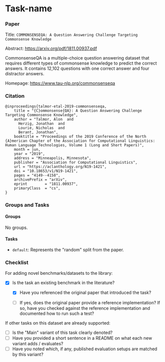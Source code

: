 # Task-name

### Paper

Title: `COMMONSENSEQA: A Question Answering Challenge Targeting
Commonsense Knowledge`

Abstract: https://arxiv.org/pdf/1811.00937.pdf

CommonsenseQA is a multiple-choice question answering dataset that requires different types of commonsense knowledge to predict the correct answers. 
It contains 12,102 questions with one correct answer and four distractor answers.

Homepage: https://www.tau-nlp.org/commonsenseqa


### Citation

```
@inproceedings{talmor-etal-2019-commonsenseqa,
    title = "{C}ommonsense{QA}: A Question Answering Challenge Targeting Commonsense Knowledge",
    author = "Talmor, Alon  and
      Herzig, Jonathan  and
      Lourie, Nicholas  and
      Berant, Jonathan",
    booktitle = "Proceedings of the 2019 Conference of the North {A}merican Chapter of the Association for Computational Linguistics: Human Language Technologies, Volume 1 (Long and Short Papers)",
    month = jun,
    year = "2019",
    address = "Minneapolis, Minnesota",
    publisher = "Association for Computational Linguistics",
    url = "https://aclanthology.org/N19-1421",
    doi = "10.18653/v1/N19-1421",
    pages = "4149--4158",
    archivePrefix = "arXiv",
    eprint        = "1811.00937",
    primaryClass  = "cs",
}
```

### Groups and Tasks

#### Groups

No groups.

#### Tasks

* `default`: Represents the "random" split from the paper.

### Checklist

For adding novel benchmarks/datasets to the library:
* [x] Is the task an existing benchmark in the literature?
  * [x] Have you referenced the original paper that introduced the task?
  * [ ] If yes, does the original paper provide a reference implementation? If so, have you checked against the reference implementation and documented how to run such a test?


If other tasks on this dataset are already supported:
* [ ] Is the "Main" variant of this task clearly denoted?
* [ ] Have you provided a short sentence in a README on what each new variant adds / evaluates?
* [ ] Have you noted which, if any, published evaluation setups are matched by this variant?
